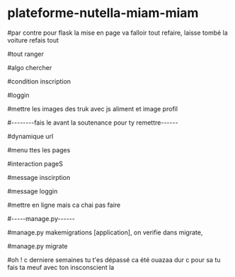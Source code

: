# plateforme-nutella-miam-miam

#par contre pour flask la mise en page va falloir tout refaire, laisse tombé la voiture refais tout

#tout ranger

#algo chercher

#condition inscription

#loggin

#mettre les images des truk avec js aliment et image profil



#--------fais le avant la soutenance pour ty remettre------

#dynamique url

#menu ttes les pages

#interaction pageS

#message inscirption

#message loggin

#mettre en ligne mais ca chai pas faire



#-----manage.py------

#manage.py makemigrations [application], on verifie dans migrate, 

#manage.py migrate

#oh ! c derniere semaines tu t'es dépassé ca été ouazaa dur c pour sa tu fais ta meuf avec ton insconscient la
